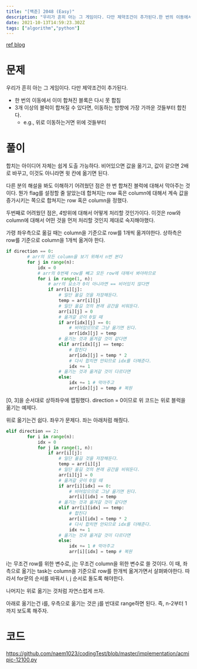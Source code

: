 ```yaml
---
title: "[백준] 2048 (Easy)"
description: "우리가 흔히 아는 그 게임이다. 다만 제약조건이 추가된다.한 번의 이동에서 이미 합쳐진 블록은 다시 못 합침3개 이상의 블럭이 합쳐질 수 있다면, 이동하는 방향에 가장 가까운 것들부터 합친다.e.g., 위로 이동하는거면 위에 것들부터합치는 아이디어 자체는 쉽게 도출 가"
date: 2021-10-13T14:59:23.302Z
tags: ["algorithm","python"]
---
```

[ref blog](https://chldkato.tistory.com/163)
# 문제
우리가 흔히 아는 그 게임이다. 다만 제약조건이 추가된다.
- 한 번의 이동에서 이미 합쳐진 블록은 다시 못 합침
- 3개 이상의 블럭이 합쳐질 수 있다면, 이동하는 방향에 가장 가까운 것들부터 합친다.
  - e.g., 위로 이동하는거면 위에 것들부터

# 풀이
합치는 아이디어 자체는 쉽게 도출 가능하다. 비어있으면 값을 옮기고, 값이 같으면 2배로 바꾸고, 이것도 아니라면 윗 칸에 옮기면 된다.

다른 분의 해설을 봐도 이해하기 어려웠던 점은 한 번 합쳐진 블럭에 대해서 막아주는 것이다. 뭔가 flag를 설정할 줄 알았는데 합쳐지는 row 혹은 column에 대해서 계속 값을 증가시키는 쪽으로 합쳐지는 row 혹은 column을 정했다.


두번째로 어려웠던 점은, 4방위에 대해서 어떻게 처리할 것인가이다. 이것은 row와 column에 대해서 어떤 것을 먼저 처리할 것인지 제대로 숙지해야했다. 

가령 좌우측으로 옮길 때는 column을 기준으로 row를 1개씩 옮겨야한다. 상하측은 row를 기준으로 column을 1개씩 옮겨야 한다.

```py
if direction == 0:
        # arr의 모든 column을 보기 위해서 n번 본다
        for j in range(n):
            idx = 0 
            # arr의 0번째 row를 빼고 모든 row에 대해서 봐야하므로
            for i in range(1, n):
                # arr의 요소가 0이 아니라면 == 비어있지 않다면
                if arr[i][j]:
                    # 일단 옮길 것을 저장해둔다.
                    temp = arr[i][j]
                    # 일단 옮길 것의 본래 공간을 비워둔다.
                    arr[i][j] = 0
                    # 옮겨갈 곳이 0일 때
                    if arr[idx][j] == 0:
                        # 비어있으므로 그냥 옮기면 된다.
                        arr[idx][j] = temp
                    # 옮기는 것과 옮겨갈 것이 같다면
                    elif arr[idx][j] == temp:
                        # 합친다
                        arr[idx][j] = temp * 2
                        # 다시 합치면 안되므로 idx를 더해준다.
                        idx += 1
                    # 옮기는 것과 옮겨갈 것이 다르다면
                    else:
                        idx += 1 # 막아주고
                        arr[idx][j] = temp # 복원
```
[0, 3]을 순서대로 상하좌우에 맵핑했다. direction = 0이므로 위 코드는 위로 블럭을 옮기는 예제다.

위로 옮기는건 쉽다. 좌우가 문제다. 좌는 아래처럼 해줬다.


```py
elif direction == 2:
        for i in range(n):
            idx = 0
            for j in range(1, n):
                if arr[i][j]:
                    # 일단 옮길 것을 저장해둔다.
                    temp = arr[i][j]
                    # 일단 옮길 것의 본래 공간을 비워둔다.
                    arr[i][j] = 0
                    # 옮겨갈 곳이 0일 때
                    if arr[i][idx] == 0:
                        # 비어있으므로 그냥 옮기면 된다.
                        arr[i][idx] = temp
                    # 옮기는 것과 옮겨갈 것이 같다면
                    elif arr[i][idx] == temp:
                        # 합친다
                        arr[i][idx] = temp * 2
                        # 다시 합치면 안되므로 idx를 더해준다.
                        idx += 1
                    # 옮기는 것과 옮겨갈 것이 다르다면
                    else:
                        idx += 1 # 막아주고
                        arr[i][idx] = temp # 복원
```

i는 무조건 row를 위한 변수로, j는 무조건 column을 위한 변수로 쓸 것이다. 이 때, 좌측으로 옮기는 task는 column을 기준으로 row를 한개씩 옮겨가면서 살펴봐야한다. 따라서 for문의 순서를 바꿔서 i, j 순서로 돌도록 해야한다. 

나머지는 위로 옮기는 것처럼 자연스럽게 쓰자.


아래로 옮기는건 i를, 우측으로 옮기는 것은 j를 반대로 range하면 된다. 즉, n-2부터 1까지 보도록 해주자. 


# 코드
https://github.com/naem1023/codingTest/blob/master/implementation/acmipic-12100.py

